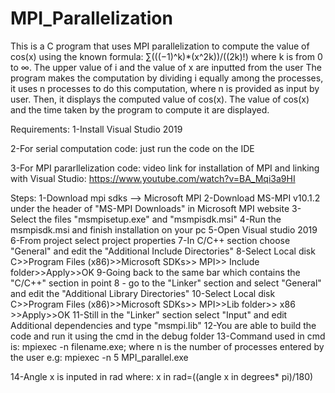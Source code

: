 # MPI_Parallelization
This is a C program that uses MPI parallelization to compute the value of cos(x) using the known formula: ∑(((−1)^k)*(x^2k))/((2k)!) where k is from 0 to ∞.
The upper value of i and the value of x are inputted from the user
The program makes the computation by dividing i equally among the processes, it uses n processes to do this computation, where n is provided as input by user. Then, it displays the computed value of cos(x). 
The value of cos(x) and the time taken by the program to compute it are displayed. 

Requirements:
1-Install Visual Studio 2019

2-For serial computation code:
just run the code on the IDE

3-For MPI pararllelization code:
video link for installation of MPI and linking with Visual Studio: https://www.youtube.com/watch?v=BA_Mqi3a9HI

Steps:
1-Download mpi sdks --> Microsoft MPI
2-Download MS-MPI v10.1.2 under the header of "MS-MPI Downloads" in Microsoft MPI website
3-Select the files "msmpisetup.exe" and "msmpisdk.msi"
4-Run the msmpisdk.msi and finish installation on your pc
5-Open Visual studio 2019
6-From project select project properties
7-In C/C++ section choose "General" and edit the "Additional Include Directories"
8-Select Local disk C>>Program Files (x86)>>Microsoft SDKs>> MPI>> Include folder>>Apply>>OK
9-Going back to the same bar which contains the "C/C++" section in point 8 -
go to the "Linker" section and select "General" and edit the "Additional Library Directories"
10-Select Local disk C>>Program Files (x86)>>Microsoft SDKs>> MPI>>Lib folder>> x86 >>Apply>>OK
11-Still in the "Linker" section select "Input" and edit Additional dependencies and type "msmpi.lib"
12-You are able to build the code and run it using the cmd in the debug folder
13-Command used in cmd is:
mpiexec -n <no of processes>  filename.exe; where n is the number of processes entered by the user
e.g: mpiexec -n 5 MPI_parallel.exe

14-Angle x is inputed in rad where:
x in rad=((angle x in degrees* pi)/180)
